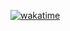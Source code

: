 [![wakatime](https://wakatime.com/badge/user/31b69023-1a97-41b5-8c73-e96120039f47.svg)](https://wakatime.com/@31b69023-1a97-41b5-8c73-e96120039f47.svg)
